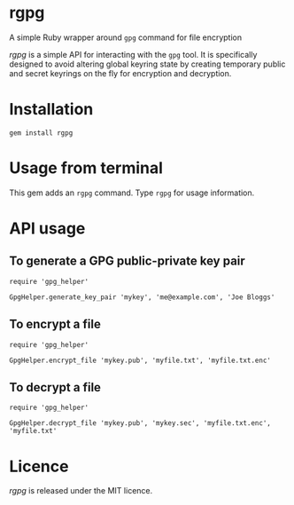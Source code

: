 rgpg
====

A simple Ruby wrapper around `gpg` command for file encryption

_rgpg_ is a simple API for interacting with the `gpg` tool. It is specifically designed to avoid altering global keyring state by creating temporary public and secret keyrings on the fly for encryption and decryption.

# Installation

    gem install rgpg

# Usage from terminal

This gem adds an `rgpg` command. Type `rgpg` for usage information.

# API usage

## To generate a GPG public-private key pair

    require 'gpg_helper'

    GpgHelper.generate_key_pair 'mykey', 'me@example.com', 'Joe Bloggs'

## To encrypt a file

    require 'gpg_helper'

    GpgHelper.encrypt_file 'mykey.pub', 'myfile.txt', 'myfile.txt.enc'

## To decrypt a file

    require 'gpg_helper'

    GpgHelper.decrypt_file 'mykey.pub', 'mykey.sec', 'myfile.txt.enc', 'myfile.txt'

# Licence

_rgpg_ is released under the MIT licence.

